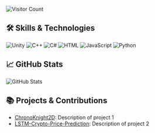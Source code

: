 

![Visitor Count](https://hits.seeyoufarm.com/api/count/incr/badge.svg?url=https%3A%2F%2Fgithub.com%2Fquelstriless%2F&count_bg=%2379C83D&title_bg=%23555555&icon=&icon_color=%23E7E7E7&title=Visitors&edge_flat=false)


## 🛠️ Skills & Technologies

![Unity](https://img.shields.io/badge/-Unity-000000?style=flat-square&logo=unity&logoColor=white)
![C++](https://img.shields.io/badge/-C%2B%2B-00599C?style=flat-square&logo=c%2B%2B&logoColor=white)
![C#](https://img.shields.io/badge/-C%23-239120?style=flat-square&logo=c-sharp&logoColor=white)
![HTML](https://img.shields.io/badge/-HTML-E34F26?style=flat-square&logo=html5&logoColor=white)
![JavaScript](https://img.shields.io/badge/-JavaScript-F7DF1E?style=flat-square&logo=javascript&logoColor=black)
![Python](https://img.shields.io/badge/-Python-3776AB?style=flat-square&logo=python&logoColor=white)

## 📈 GitHub Stats

![GitHub Stats](https://github-readme-stats.vercel.app/api?username=quelstriless&show_icons=true&theme=radical)

## 📚 Projects & Contributions

- [ChronoKnight2D]([https://github.com/quelstriless/ChronoKnight2D]): Description of project 1
- [LSTM-Crypto-Price-Prediction]([https://github.com/quelstriless/LSTM-Crypto-Price-Prediction]): Description of project 2


